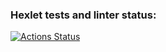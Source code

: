 ### Hexlet tests and linter status:
[![Actions Status](https://github.com/Timkalena/qa-engineer-project-84/workflows/hexlet-check/badge.svg)](https://github.com/Timkalena/qa-engineer-project-84/actions)